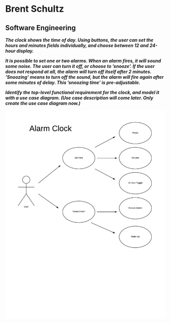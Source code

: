 # Brent Schultz
## Software Engineering

**_The clock shows the time of day. Using buttons, the user can set the hours and minutes fields individually, and choose between 12 and 24-hour display._**

**_It is possible to set one or two alarms. When an alarm fires, it will sound some noise. The user can turn it off, or choose to ’snooze’. If the user does not respond at all, the alarm will turn off itself after 2 minutes. ’Snoozing’ means to turn off the sound, but the alarm will fire again after some minutes of delay. This ’snoozing time’ is pre-adjustable._**

**_Identify the top-level functional requirement for the clock, and model it with a use case diagram.  (Use case description will come later.  Only create the use case diagram now.)_**

![Use Case Diagram](https://github.com/blscn2/Alarm_Clock/blob/master/alarm_clock.jpeg)

